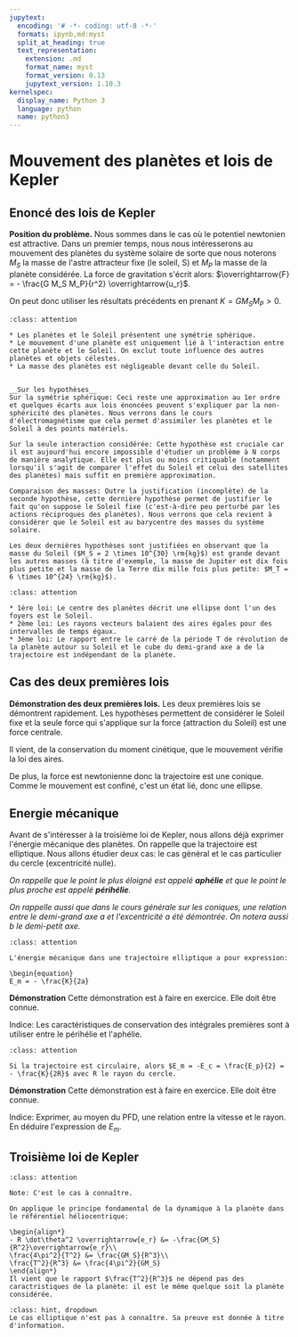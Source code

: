 ```yaml
---
jupytext:
  encoding: '# -*- coding: utf-8 -*-'
  formats: ipynb,md:myst
  split_at_heading: true
  text_representation:
    extension: .md
    format_name: myst
    format_version: 0.13
    jupytext_version: 1.10.3
kernelspec:
  display_name: Python 3
  language: python
  name: python3
---
```

# Mouvement des planètes et lois de Kepler

## Enoncé des lois de Kepler


__Position du problème.__
Nous sommes dans le cas où le potentiel newtonien est attractive. Dans un premier temps, nous nous intéresserons au mouvement des planètes du système solaire de sorte que nous noterons $M_S$ la masse de l'astre attracteur fixe (le soleil, S) et $M_P$ la masse de la planète considérée. La force de gravitation s'écrit alors: $\overrightarrow{F} = - \frac{G M_S M_P}{r^2} \overrightarrow{u_r}$.

On peut donc utiliser les résultats précédents en prenant $K = G M_S M_P >0$.


````{admonition} Fondamental : Hypothèses des lois de Kepler
:class: attention

* Les planètes et le Soleil présentent une symétrie sphérique.
* Le mouvement d'une planète est uniquement lié à l'interaction entre cette planète et le Soleil. On exclut toute influence des autres planètes et objets célestes.
* La masse des planètes est négligeable devant celle du Soleil.
````

````{dropdown} Remarque

__Sur les hypothèses__
Sur la symétrie sphérique: Ceci reste une approximation au 1er ordre et quelques écarts aux lois énoncées peuvent s'expliquer par la non-sphéricité des planètes. Nous verrons dans le cours d'électromagnétisme que cela permet d'assimiler les planètes et le Soleil à des points matériels.

Sur la seule interaction considérée: Cette hypothèse est cruciale car il est aujourd'hui encore impossible d'étudier un problème à N corps de manière analytique. Elle est plus ou moins critiquable (notamment lorsqu'il s'agit de comparer l'effet du Soleil et celui des satellites des planètes) mais suffit en première approximation.

Comparaison des masses: Outre la justification (incomplète) de la seconde hypothèse, cette dernière hypothèse permet de justifier le fait qu'on suppose le Soleil fixe (c'est-à-dire peu perturbé par les actions réciproques des planètes). Nous verrons que cela revient à considérer que le Soleil est au barycentre des masses du système solaire.

Les deux dernières hypothèses sont justifiées en observant que la masse du Soleil ($M_S = 2 \times 10^{30} \rm{kg}$) est grande devant les autres masses (à titre d'exemple, la masse de Jupiter est dix fois plus petite et la masse de la Terre dix mille fois plus petite: $M_T = 6 \times 10^{24} \rm{kg}$).

````

````{admonition} Fondamental : Lois de Kepler
:class: attention

* 1ère loi: Le centre des planètes décrit une ellipse dont l'un des foyers est le Soleil.
* 2ème loi: Les rayons vecteurs balaient des aires égales pour des intervalles de temps égaux.
* 3ème loi: Le rapport entre le carré de la période T de révolution de la planète autour su Soleil et le cube du demi-grand axe a de la trajectoire est indépendant de la planète.
````

## Cas des deux premières lois


__Démonstration des deux premières lois.__
Les deux premières lois se démontrent rapidement. Les hypothèses permettent de considérer le Soleil fixe et la seule force qui s'applique sur la force (attraction du Soleil) est une force centrale.

Il vient, de la conservation du moment cinétique, que le mouvement vérifie la loi des aires.

De plus, la force est newtonienne donc la trajectoire est une conique. Comme le mouvement est confiné, c'est un état lié, donc une ellipse.


## Energie mécanique


Avant de s'intéresser à la troisième loi de Kepler, nous allons déjà exprimer l'énergie mécanique des planètes. On rappelle que la trajectoire est elliptique. Nous allons étudier deux cas: le cas général et le cas particulier du cercle (excentricité nulle).


_On rappelle que le point le plus éloigné est appelé __aphélie__ et que le point le plus proche est appelé __périhélie__._

_On rappelle aussi que dans le cours générale sur les coniques, une relation entre le demi-grand axe $a$ et l'excentricité a été démontrée. On notera aussi b le demi-petit axe._

````{admonition} Fondamental : Relation énergie mécanique et demi-grand axe.
:class: attention

L'énergie mécanique dans une trajectoire elliptique a pour expression:

\begin{equation}
E_m = - \frac{K}{2a}
````


__Démonstration__
Cette démonstration est à faire en exercice. Elle doit être connue.

Indice: Les caractéristiques de conservation des intégrales premières sont à utiliser entre le périhélie et l'aphélie.


````{admonition} Fondamental : Cas circulaire
:class: attention

Si la trajectoire est circulaire, alors $E_m = -E_c = \frac{E_p}{2} = - \frac{K}{2R}$ avec R le rayon du cercle.
````


__Démonstration__
Cette démonstration est à faire en exercice. Elle doit être connue.

Indice: Exprimer, au moyen du PFD, une relation entre la vitesse et le rayon. En déduire l'expression de $E_m$.


## Troisième loi de Kepler

````{admonition} Fondamental : Cas d'un mouvement circulaire
:class: attention

Note: C'est le cas à connaître.

On applique le principe fondamental de la dynamique à la planète dans le référentiel héliocentrique:

\begin{align*}
- R \dot\theta^2 \overrightarrow{e_r} &= -\frac{GM_S}{R^2}\overrightarrow{e_r}\\
\frac{4\pi^2}{T^2} &= \frac{GM_S}{R^3}\\
\frac{T^2}{R^3} &= \frac{4\pi^2}{GM_S}
\end{align*}
Il vient que le rapport $\frac{T^2}{R^3}$ ne dépend pas des caractristiques de la planète: il est le même quelque soit la planète considérée.
````

````{admonition} Complément : Cas elliptique
:class: hint, dropdown
Le cas elliptique n'est pas à connaître. Sa preuve est donnée à titre d'information.
````

